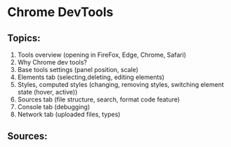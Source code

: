 # Chrome DevTools

## Topics:

1. Tools overview (opening in FireFox, Edge, Chrome, Safari)
2. Why Chrome dev tools?
3. Base tools settings (panel position, scale)
4. Elements tab (selecting,deleting, editing elements)
5. Styles, computed styles (changing, removing styles, switching element state (hover, active))
6. Sources tab (file structure, search, format code feature)
7. Console tab (debugging)
9. Network tab (uploaded files, types)

## Sources:
